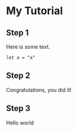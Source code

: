 # My Tutorial

## Step 1

Here is some text.

```blocks
let a = "a"
```

## Step 2

Congratulations, you did it!

## Step 3

Hello world
